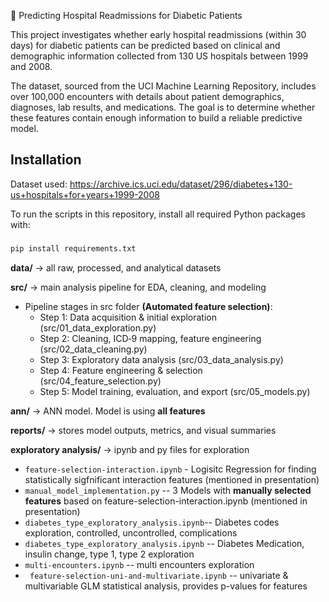 🏥 Predicting Hospital Readmissions for Diabetic Patients

This project investigates whether early hospital readmissions (within 30 days) for diabetic patients can be predicted based on clinical and demographic information collected from 130 US hospitals between 1999 and 2008.

The dataset, sourced from the UCI Machine Learning Repository, includes over 100,000 encounters with details about patient demographics, diagnoses, lab results, and medications.
The goal is to determine whether these features contain enough information to build a reliable predictive model.

## Installation

Dataset used:
https://archive.ics.uci.edu/dataset/296/diabetes+130-us+hospitals+for+years+1999-2008

To run the scripts in this repository, install all required Python packages with:

###
```bash
pip install requirements.txt
```

**data/** → all raw, processed, and analytical datasets

**src/** → main analysis pipeline for EDA, cleaning, and modeling

- Pipeline stages in src folder **(Automated feature selection)**:
  - Step 1: Data acquisition & initial exploration (src/01_data_exploration.py)
  - Step 2: Cleaning, ICD‑9 mapping, feature engineering (src/02_data_cleaning.py)
  - Step 3: Exploratory data analysis (src/03_data_analysis.py)
  - Step 4: Feature engineering & selection (src/04_feature_selection.py)
  - Step 5: Model training, evaluation, and export (src/05_models.py)

**ann/** → ANN model. Model is using **all features**

**reports/** → stores model outputs, metrics, and visual summaries

**exploratory analysis/** → ipynb and py files for exploration
  -  ` feature-selection-interaction.ipynb ` - Logisitc Regression for finding statistically sigfnificant interaction features (mentioned in presentation)
  -  ` manual_model_implementation.py ` -- 3 Models with **manually selected features** based on feature-selection-interaction.ipynb (mentioned in presentation)
  -  ` diabetes_type_exploratory_analysis.ipynb `-- Diabetes codes exploration, controlled, uncontrolled, complications
  -  ` diabetes_type_exploratory_analysis.ipynb ` -- Diabetes Medication, insulin change, type 1, type 2 exploration
  -  ` multi-encounters.ipynb ` -- multi encounters exploration
  -  ` feature-selection-uni-and-multivariate.ipynb` -- univariate & multivariable GLM statistical analysis, provides p-values for features

